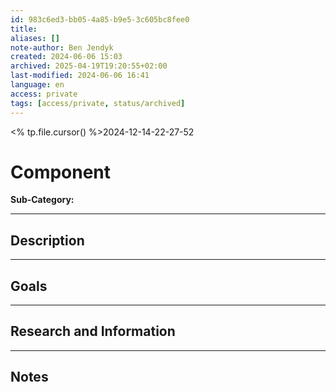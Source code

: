 ```yaml
---
id: 983c6ed3-bb05-4a85-b9e5-3c605bc8fee0
title:
aliases: []
note-author: Ben Jendyk
created: 2024-06-06 15:03
archived: 2025-04-19T19:20:55+02:00
last-modified: 2024-06-06 16:41
language: en
access: private
tags: [access/private, status/archived]
---
```


<% tp.file.cursor() %>2024-12-14-22-27-52

# Component

**Sub-Category:**

--- 

## Description

--- 

## Goals

--- 

## Research and Information

--- 

## Notes
